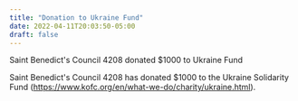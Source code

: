 ```yaml
---
title: "Donation to Ukraine Fund"
date: 2022-04-11T20:03:50-05:00
draft: false
---
```

Saint Benedict's Council 4208 donated $1000 to Ukraine Fund
<!--more-->
Saint Benedict's Council 4208 has donated $1000 to the Ukraine Solidarity Fund (https://www.kofc.org/en/what-we-do/charity/ukraine.html).